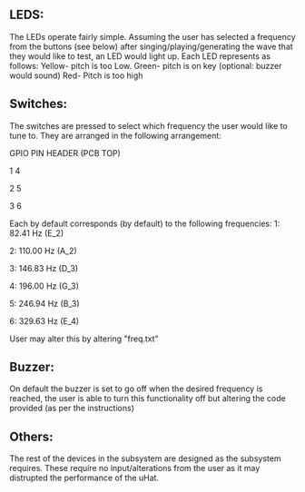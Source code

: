 ## LEDS:

The LEDs operate fairly simple. Assuming the user has selected a frequency from the buttons (see below) after singing/playing/generating the wave that they would like to test, an LED would light up. Each LED represents as follows:
Yellow- pitch is too Low.
Green- pitch is on key (optional: buzzer would sound)
Red- Pitch is too high


## Switches:

The switches are pressed to select which frequency the user would like to tune to. They are arranged in the following arrangement:

GPIO PIN HEADER (PCB TOP)

1   4

2   5

3   6


Each by default corresponds (by default) to the following frequencies:
1: 82.41 Hz  (E_2)

2: 110.00 Hz (A_2)

3: 146.83 Hz (D_3)

4: 196.00 Hz (G_3)

5: 246.94 Hz (B_3)

6: 329.63 Hz (E_4)


User may alter this by altering "freq.txt"

## Buzzer:
On default the buzzer is set to go off when the desired frequency is reached, the user is able to turn this functionality off but altering the code provided (as per the instructions)

## Others:
The rest of the devices in the subsystem are designed as the subsystem requires. These require no input/alterations from the user as it may distrupted the performance of the uHat.

